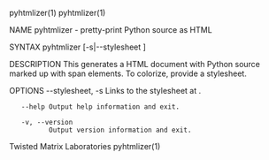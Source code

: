 pyhtmlizer(1)                                                                                                                                                                               pyhtmlizer(1)

NAME
       pyhtmlizer - pretty-print Python source as HTML

SYNTAX
       pyhtmlizer [-s|--stylesheet <url>] <filename>

DESCRIPTION
       This generates a HTML document with Python source marked up with span elements.  To colorize, provide a stylesheet.

OPTIONS
       --stylesheet, -s <url>
              Links to the stylesheet at <url>.

       --help Output help information and exit.

       -v, --version
              Output version information and exit.

Twisted Matrix Laboratories                                                                                                                                                                 pyhtmlizer(1)

